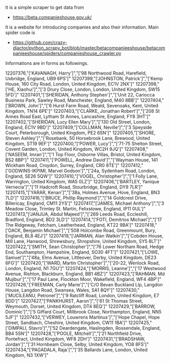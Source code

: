 It is a simple scraper to get data from 
* https://beta.companieshouse.gov.uk/

It is a website for introducing companies and also their information.
Main spider code is 
* https://github.com/crazy-djactor/python_scrapy_bot/blob/master/betacompanieeshouse/betacompanieeshouse/spiders/companieshouse_crawler.py

Informations are in forms as followings.

12207376,"['KAVANAGH, Harry']","['98 Northwood Road, Harefield, Uxbridge, England, UB9 6PS']"
12207399,"['JOHNSTON, Patrick']","['Kemp House, 160 City Road, London, United Kingdom, EC1V 2NX']"
12207398,"['HE, Xiaohui']","['3 Drury Close, London, London, United Kingdom, SW15 5FD']"
12207401,"['SHERIDAN, Anthony Stephen']","['Unit 22, Cariocca Business Park, Sawley Road, Manchester, England, M40 8BB']"
12207404,"['BROWN, John']","['6 Hurst Farm Road, Weald, Sevenoaks, Kent, United Kingdom, TN14 6PE']"
12207403,"['CLARKE, Jonathan Robert']","['208 St Annes Road East, Lytham St Annes, Lancashire, England, FY8 3HT']"
12207402,"['SHERIDAN, Lucy Ellen Mary']","['130 Old Street, London, England, EC1V 9BD']"
12207409,"['COLLMAN, Neville']","['3 Speyside Court, Peterborough, United Kingdom, PE2 6SN']"
12207405,"['SHORE, Steven Ashley']","['Rosebank, 50 Horsebrook Lane, Brewood, United Kingdom, ST19 9EF']"
12207400,"['POWER, Lucy']","['71-75 Shelton Street, Covent Garden, London, United Kingdom, WC2H 9JQ']"
12207408,"['NASEEM, Imran']","['1 Top Floor, Osborne Villas, Bristol, United Kingdom, BS2 8BP']"
12207411,"['POWELL, Andrew David']","['Wayman House, 141 Wickham Road, Croydon, Surrey, England, CR0 8TE']"
12207412,"['GODWINS-IKPIMI, Marvel Godson']","['24a, Sydenham Road, London, England, SE26 5QW']"
12207410,"['VOGEL, Christopher']","['1 Folly Lane, Warrington, United Kingdom, WA5 0LZ']"
12207406,"['BARTLEY, Yanique Vernecia']","['11 Hadcroft Road, Stourbridge, England, DY9 7LR']"
12207415,"['YARAR, Kenan']","['38a, Holmes Avenue, Hove, England, BN3 7LD']"
12207416,"['BRUCE, Phillip Raymond']","['14 Goldcrest Drive, Billericay, England, CM11 2YS']"
12207417,"['JAMES, Michael Anthony']","['3 Meadow Close, Trimley St. Martin, Felixstowe, England, IP11 0UL']"
12207413,"['JANJUA, Abdul Majeed']","['269 Leeds Road, Eccleshill, Bradford, England, BD2 3LD']"
12207414,"['FOTI, Demitrios Michael']","['17 The Ridgeway, Fetcham, Leatherhead, England, KT22 9BA']"
12207418,"['DACK, Benjamin Michael']","['508 Holcombe Road, Greenmount, Bury, England, BL8 4EJ']"
12207419,"['JARMAN, Alan Watkin']","['Cobden House, Mill Lane, Hanwood, Shrewsbury, Shropshire, United Kingdom, SY5 8LT']"
12207422,"['SMITH, Sean Christopher']","['76 Lower Northam Road, Hedge End, Southampton, Hampshire, England, SO30 4FT']"
12207421,"['LOWE, Samuel']","['48a, Elms Avenue, Littleover, Derby, United Kingdom, DE23 6FG']"
12207420,"['WARD, Martin Christopher']","['20-22, Wenlock Road, London, England, N1 7GU']"
12207424,"['MORRIS, Leanne']","['17 Westwood Avenue, Rishton, Blackburn, England, BB1 4BZ']"
12207423,"['RAHMAN, Md Mujibur']","['17 Paul Lane, Flockton Moor, Wakefield, England, WF4 4BP']"
12207426,"['FREEMAN, Carly Marie']","['C/O Bevan Buckland Llp, Langdon House, Langdon Road, Swansea, Wales, SA1 8QY']"
12207430,"['MUCILEANU, Petronel']","['9 Ratcliff Road, London, United Kingdom, E7 8DD']"
12207427,"['PANKHURST, Aaron']","['61 St Thomas Street, Weymouth, Dorset, United Kingdom, DT4 8EQ']"
12207429,"['BARROW, Dominic']","['5 Giffard Court, Millbrook Close, Northampton, England, NN5 5JF']"
12207432,"['VERWEY, Louwrens Martinus']","['Hope Chapel, Hope Street, Sandbach, Cheshire, United Kingdom, CW11 1BA']"
12207425,"['DIMPALI, Stavro']","['52 Deardengate, Haslingden, Rossendale, England, BB4 5SN']"
12207428,"['POOLE, Mitchell']","['21 Northfield Drive, Pontefract, United Kingdom, WF8 2DH']"
12207431,"['BRADSHAW, Jordan']","['31 Hornbeam Close, Selby, United Kingdom, YO8 8FS']"
12207434,"['PAGADALA, Raja']","['35 Ballards Lane, London, United Kingdom, N3 1XW']"
